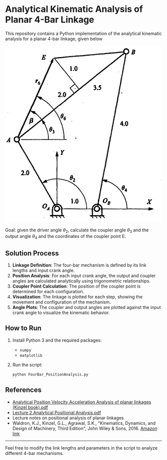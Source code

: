 # Analytical Kinematic Analysis of Planar 4-Bar Linkage

This repository contains a Python implementation of the analytical kinematic analysis for a planar 4-bar linkage, given below

![Four-bar linkage diagram](./fourbar_kinzelbook.png)

Goal: given the driver angle $\theta_2$, calculate the coupler angle $\theta_3$ and the output angle $\theta_4$ and the coordinates of the coupler point E.

## Solution Process

1. **Linkage Definition**: The four-bar mechanism is defined by its link lengths and input crank angle.
2. **Position Analysis**: For each input crank angle, the output and coupler angles are calculated analytically using trigonometric relationships.
3. **Coupler Point Calculation**: The position of the coupler point is determined for each configuration.
4. **Visualization**: The linkage is plotted for each step, showing the movement and configuration of the mechanism.
5. **Angle Plots**: The coupler and output angles are plotted against the input crank angle to visualize the kinematic behavior.

## How to Run

1. Install Python 3 and the required packages:
   - `numpy`
   - `matplotlib`

2. Run the script:
   ```bash
   python FourBar_PositionAnalysis.py
   ```

## References
- [Analytical Position Velocity Acceleration Analysis of planar linkages (Kinzel book).pdf](./Analytical%20Position%20Velocity%20Acceleration%20Analysis%20of%20planar%20linkages%20(Kinzel%20book).pdf)
- [Lecture 2 Analytical Positional Analysis.pdf](./Lecture%202%20Analytical%20Positional%20Analysis.pdf)
- Lecture notes on positional analysis of planar linkages
- Waldron, K.J., Kinzel, G.L., Agrawal, S.K., "Kinematics, Dynamics, and Design of Machinery, Third Edition", John Wiley & Sons, 2016. [Amazon link](https://www.amazon.com/Kinematics-Dynamics-Machinery-Kenneth-Waldron/dp/1118933281)

---

Feel free to modify the link lengths and parameters in the script to analyze different 4-bar mechanisms.
